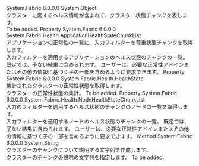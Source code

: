 <Type Name="ClusterHealthChunk" FullName="System.Fabric.Health.ClusterHealthChunk">
  <TypeSignature Language="C#" Value="public sealed class ClusterHealthChunk" />
  <TypeSignature Language="ILAsm" Value=".class public auto ansi sealed beforefieldinit ClusterHealthChunk extends System.Object" />
  <TypeSignature Language="DocId" Value="T:System.Fabric.Health.ClusterHealthChunk" />
  <TypeSignature Language="VB.NET" Value="Public NotInheritable Class ClusterHealthChunk" />
  <TypeSignature Language="F#" Value="type ClusterHealthChunk = class" />
  <AssemblyInfo>
    <AssemblyName>System.Fabric</AssemblyName>
    <AssemblyVersion>6.0.0.0</AssemblyVersion>
  </AssemblyInfo>
  <Base>
    <BaseTypeName>System.Object</BaseTypeName>
  </Base>
  <Interfaces />
  <Docs>
    <summary>
            クラスターに関するヘルス情報が含まれて、クラスター状態チャンクを表します。
            </summary>
    <remarks>To be added.</remarks>
  </Docs>
  <Members>
    <Member MemberName="ApplicationHealthStateChunks">
      <MemberSignature Language="C#" Value="public System.Fabric.Health.ApplicationHealthStateChunkList ApplicationHealthStateChunks { get; }" />
      <MemberSignature Language="ILAsm" Value=".property instance class System.Fabric.Health.ApplicationHealthStateChunkList ApplicationHealthStateChunks" />
      <MemberSignature Language="DocId" Value="P:System.Fabric.Health.ClusterHealthChunk.ApplicationHealthStateChunks" />
      <MemberSignature Language="VB.NET" Value="Public ReadOnly Property ApplicationHealthStateChunks As ApplicationHealthStateChunkList" />
      <MemberSignature Language="F#" Value="member this.ApplicationHealthStateChunks : System.Fabric.Health.ApplicationHealthStateChunkList" Usage="System.Fabric.Health.ClusterHealthChunk.ApplicationHealthStateChunks" />
      <MemberType>Property</MemberType>
      <AssemblyInfo>
        <AssemblyName>System.Fabric</AssemblyName>
        <AssemblyVersion>6.0.0.0</AssemblyVersion>
      </AssemblyInfo>
      <ReturnValue>
        <ReturnType>System.Fabric.Health.ApplicationHealthStateChunkList</ReturnType>
      </ReturnValue>
      <Docs>
        <summary>
            アプリケーションの正常性の一覧に、入力フィルターを尊重状態チャンクを取得します。
            </summary>
        <value>入力フィルターを適用するアプリケーションのヘルス状態のチャンクの一覧。</value>
        <remarks>
          <para>既定では、子ない結果に含められます。 ユーザーは、必要な正常性アドインまたはその他の情報に基づく子の一部を含めるように要求できます。</para>
        </remarks>
      </Docs>
    </Member>
    <Member MemberName="HealthState">
      <MemberSignature Language="C#" Value="public System.Fabric.Health.HealthState HealthState { get; }" />
      <MemberSignature Language="ILAsm" Value=".property instance valuetype System.Fabric.Health.HealthState HealthState" />
      <MemberSignature Language="DocId" Value="P:System.Fabric.Health.ClusterHealthChunk.HealthState" />
      <MemberSignature Language="VB.NET" Value="Public ReadOnly Property HealthState As HealthState" />
      <MemberSignature Language="F#" Value="member this.HealthState : System.Fabric.Health.HealthState" Usage="System.Fabric.Health.ClusterHealthChunk.HealthState" />
      <MemberType>Property</MemberType>
      <AssemblyInfo>
        <AssemblyName>System.Fabric</AssemblyName>
        <AssemblyVersion>6.0.0.0</AssemblyVersion>
      </AssemblyInfo>
      <ReturnValue>
        <ReturnType>System.Fabric.Health.HealthState</ReturnType>
      </ReturnValue>
      <Docs>
        <summary>
            集計されたクラスターの正常性状態を取得します。
            </summary>
        <value>クラスターの正常性状態の集計。</value>
        <remarks>To be added.</remarks>
      </Docs>
    </Member>
    <Member MemberName="NodeHealthStateChunks">
      <MemberSignature Language="C#" Value="public System.Fabric.Health.NodeHealthStateChunkList NodeHealthStateChunks { get; }" />
      <MemberSignature Language="ILAsm" Value=".property instance class System.Fabric.Health.NodeHealthStateChunkList NodeHealthStateChunks" />
      <MemberSignature Language="DocId" Value="P:System.Fabric.Health.ClusterHealthChunk.NodeHealthStateChunks" />
      <MemberSignature Language="VB.NET" Value="Public ReadOnly Property NodeHealthStateChunks As NodeHealthStateChunkList" />
      <MemberSignature Language="F#" Value="member this.NodeHealthStateChunks : System.Fabric.Health.NodeHealthStateChunkList" Usage="System.Fabric.Health.ClusterHealthChunk.NodeHealthStateChunks" />
      <MemberType>Property</MemberType>
      <AssemblyInfo>
        <AssemblyName>System.Fabric</AssemblyName>
        <AssemblyVersion>6.0.0.0</AssemblyVersion>
      </AssemblyInfo>
      <ReturnValue>
        <ReturnType>System.Fabric.Health.NodeHealthStateChunkList</ReturnType>
      </ReturnValue>
      <Docs>
        <summary>
            入力のフィルターを適用するヘルス状態のチャンクのノードの一覧を取得します。
            </summary>
        <value>入力フィルターを適用するノードのヘルス状態のチャンクの一覧。</value>
        <remarks>
          <para>既定では、子ない結果に含められます。 ユーザーは、必要な正常性アドインまたはその他の情報に基づく子の一部を含めるように要求できます。</para>
        </remarks>
      </Docs>
    </Member>
    <Member MemberName="ToString">
      <MemberSignature Language="C#" Value="public override string ToString ();" />
      <MemberSignature Language="ILAsm" Value=".method public hidebysig virtual instance string ToString() cil managed" />
      <MemberSignature Language="DocId" Value="M:System.Fabric.Health.ClusterHealthChunk.ToString" />
      <MemberSignature Language="VB.NET" Value="Public Overrides Function ToString () As String" />
      <MemberSignature Language="F#" Value="override this.ToString : unit -&gt; string" Usage="clusterHealthChunk.ToString " />
      <MemberType>Method</MemberType>
      <AssemblyInfo>
        <AssemblyName>System.Fabric</AssemblyName>
        <AssemblyVersion>6.0.0.0</AssemblyVersion>
      </AssemblyInfo>
      <ReturnValue>
        <ReturnType>System.String</ReturnType>
      </ReturnValue>
      <Parameters />
      <Docs>
        <summary>
            クラスターのチャンクについて説明する文字列を作成します。
            </summary>
        <returns>クラスターのチャンクの説明の文字列を指定します。</returns>
        <remarks>To be added.</remarks>
      </Docs>
    </Member>
  </Members>
</Type>